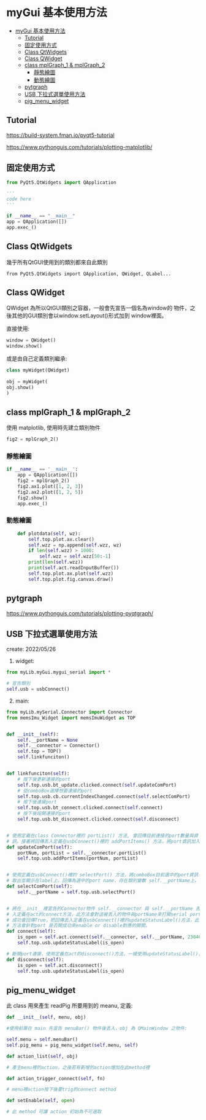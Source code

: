 # myGui 基本使用方法


- [myGui 基本使用方法](#mygui-基本使用方法)
  - [Tutorial](#tutorial)
  - [固定使用方式](#固定使用方式)
  - [Class QtWidgets](#class-qtwidgets)
  - [Class QWidget](#class-qwidget)
  - [class mplGraph_1 & mplGraph_2](#class-mplgraph_1--mplgraph_2)
    - [靜態繪圖](#靜態繪圖)
    - [動態繪圖](#動態繪圖)
  - [pytgraph](#pytgraph)
  - [USB 下拉式選單使用方法](#usb-下拉式選單使用方法)
  - [pig_menu_widget](#pig_menu_widget)

## Tutorial
https://build-system.fman.io/pyqt5-tutorial

https://www.pythonguis.com/tutorials/plotting-matplotlib/
## 固定使用方式

```python
from PyQt5.QtWidgets import QApplication

'''
code here
'''

if __name__ == "__main__"
app = QApplication([])
app.exec_()
```


## Class QtWidgets
幾乎所有QtGUI使用到的類別都來自此類別
```commandline
from PyQt5.QtWidgets import QApplication, QWidget, QLabel...
```

## Class QWidget 
QWidget 為所以QtGUI類別之容器，一般會先宣告一個名為window的
物件，之後其他的GUI類別會以window.setLayout()形式加到
window裡面。

直接使用:

```python
window = QWidget()
window.show()
```

或是由自己定義類別繼承:
```python
class myWidget(QWidget)
    
obj = myWidget(
obj.show()
)
```

## class mplGraph_1 & mplGraph_2
使用 matplotlib, 使用時先建立類別物件

```python
fig2 = mplGraph_2()
```

### 靜態繪圖
```python
if __name__ == '__main__':
    app = QApplication([])
    fig2 = mplGraph_2()
    fig2.ax1.plot([1, 2, 3])
    fig2.ax2.plot([1, 2, 5])
    fig2.show()
    app.exec_()
```

### 動態繪圖

```python
    def plotdata(self, wz):
        self.top.plot.ax.clear()
        self.wzz = np.append(self.wzz, wz)
        if len(self.wzz) > 1000:
            self.wzz = self.wzz[50:-1]
        print(len(self.wzz))
        print(self.act.readInputBuffer())
        self.top.plot.ax.plot(self.wzz)
        self.top.plot.fig.canvas.draw()
```


## pytgraph

https://www.pythonguis.com/tutorials/plotting-pyqtgraph/



## USB 下拉式選單使用方法
create: 2022/05/26

1. widget:

```python
from myLib.myGui.mygui_serial import *

# 宣告類別
self.usb = usbConnect()
```



2. main:

```python
from myLib.mySerial.Connector import Connector
from memsImu_Widget import memsImuWidget as TOP


def __init__(self):
    self.__portName = None
    self.__connector = Connector()
    self.top = TOP()
    self.linkfunciton()


def linkfunciton(self):
    # 按下後更新連接的port
    self.top.usb.bt_update.clicked.connect(self.updateComPort)
    # 從comboBox選擇想要連接的port
    self.top.usb.cb.currentIndexChanged.connect(self.selectComPort)
    # 按下後連接port
    self.top.usb.bt_connect.clicked.connect(self.connect)
    # 按下後段開連接的port
    self.top.usb.bt_disconnect.clicked.connect(self.disconnect)


# 使用定義在class Connector裡的 portList() 方法, 會回傳目前連接的port數量與資
# 訊，接著將回傳丟入定義在usbConnect()裡的 addPortItems() 方法，將port資訊加入comboBox裡。
def updateComPort(self):
    portNum, portList = self.__connector.portList()
    self.top.usb.addPortItems(portNum, portList)


# 使用定義在usbConnect()裡的 selectPort() 方法，將comboBox目前選中的port資訊
# 取出並顯示在label上。回傳為選中的port name，存在類別變數 self.__portName上。
def selectComPort(self):
    self.__portName = self.top.usb.selectPort()


# 將在__init__裡宣告的Connector物件 self.__connector 與 self.__portName 丟
# 入定義在act的connect方法，此方法會對這被丟入的物件與portName來打開serial port，若打開
# 成功會回傳True，把回傳丟入定義在usbConnect()裡的updateStatusLabel()方法，此
# 方法會針對port 是否開成功來enable or disable對應的開關。
def connect(self):
    is_open = self.act.connect(self.__connector, self.__portName, 230400)
    self.top.usb.updateStatusLabel(is_open)

# 斷開port連接，使用定義在act的disconnect()方法，一樣使用updateStatusLabel()，把is_open丟進去來控制button
def disconnect(self):
    is_open = self.act.disconnect()
    self.top.usb.updateStatusLabel(is_open)
```


## pig_menu_widget

此 class 用來產生 readPig 所要用到的 meanu, 定義:

```python
def __init__(self, menu, obj)

#使用前需在 main 先宣告 menuBar() 物件後丟入，obj 為 QMainWindow 之物件:

self.menu = self.menuBar()
self.pig_menu = pig_menu_widget(self.menu, self)

```

```python
def action_list(self, obj)

# 產生menu裡的action，之後若有新增的action增加在此method裡

```

```python
def action_trigger_connect(self, fn)

# menu裡action按下後要trig的connect method
```

```python
def setEnable(self, open)

# 此 method 可讓 action 初始為不可選取
```







